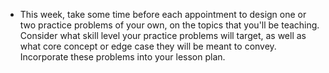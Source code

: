 * This week, take some time before each appointment to design one or two practice problems of your own, on the topics that you'll be teaching. Consider what skill level your practice problems will target, as well as what core concept or edge case they will be meant to convey. Incorporate these problems into your lesson plan.